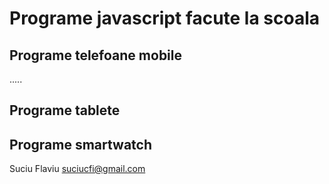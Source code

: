 # Programe javascript facute la scoala
## Programe telefoane mobile
.....
## Programe tablete
## Programe smartwatch


Suciu Flaviu
suciucfi@gmail.com